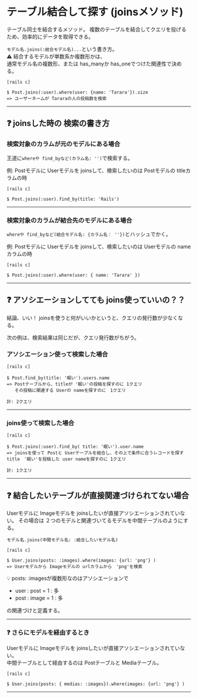 # テーブル結合して探す (joinsメソッド)
テーブル同士を結合するメソッド。
複数のテーブルを結合してクエリを投げるため、効率的にデータを取得できる。

`モデル名.joins(:結合モデル名)...`という書き方。  
⚠️ 結合するモデルが単数系か複数形かは、  
通常モデル名の複数形、または has_manyか has_oneでつけた関連性で決める。
~~~
[rails c]

$ Post.joins(:user).where(user: {name: 'Tarara'}).size
=> ユーザーネームが Tararaの人の投稿数を検索
~~~
***

## ❓ joinsした時の 検索の書き方
### 検索対象のカラムが元のモデルにある場合
王道に`whereや find_byなど(カラム名: '')`で検索する。  
 
例: Postモデルに Userモデルを joinsして、検索したいのは Postモデルの titleカラムの時 
~~~
[rails c]

$ Post.joins(:user).find_by(title: 'Rails')
~~~
***

### 検索対象のカラムが結合先のモデルにある場合
`whereや find_byなど(結合モデル名: {カラム名： ''})`とハッシュでかく。

例: Postモデルに Userモデルを joinsして、検索したいのは Userモデルの nameカラムの時 
~~~
[rails c]

$ Post.joins(:user).where(user: { name: 'Tarara' })
~~~
***

## ❓ アソシエーションしてても joins使っていいの？？
結論、いい！ 
joinsを使うと何がいいかというと、クエリの発行数が少なくなる。 
 
次の例は、検索結果は同じだが、クエリ発行数がちがう。 
 
### アソシエーション使って検索した場合
~~~
[rails c]

$ Post.find_by(title: '眠い').users.name
=> Postテーブルから、titleが '眠い'の投稿を探すのに 1クエリ
   その投稿に関連する Userの nameを探すのに　1クエリ

計: 2クエリ
~~~
***

### joins使って検索した場合
~~~
[rails c]

$ Post.joins(:user).find_by( title: '眠い').user.name
=> joinsを使って Postと Userテーブルを結合し、その上で条件に合うレコードを探す title　'眠い'を投稿した user nameを探すのに 1クエリ

計: 1クエリ
~~~
***

## ❓ 結合したいテーブルが直接関連づけられてない場合
Userモデルに Imageモデルを joinsしたいが直接アソシエーションされていない。 
その場合は ２つのモデルと関連づいてるモデルを中間テーブルのようにする。 

`モデル名.joins(中間モデル名: :結合したいモデル名)`
~~~
[rails c]

$ User.joins(posts: :images).where(images: {url: 'png'} )
=> Userモデルから Imageモデルの urlカラムから　'png'を検索
~~~
💡 posts: :imagesが複数形なのはアソシエーションで  
- user : post = 1 : 多  
- post : image = 1 : 多
   
の関連づけと定義する。 
***

### ❓ さらにモデルを経由するとき
Userモデルに Imageモデルを joinsしたいが直接アソシエーションされていない。   
中間テーブルとして経由するのは Postテーブルと Mediaテーブル。 
~~~
[rails c]

$ User.joins(posts: { medias: :images}).where(images: {url: 'png'} )
~~~
***
